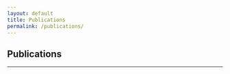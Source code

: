 ```yaml
---
layout: default
title: Publications
permalink: /publications/
---
```


## Publications
---
<div id="books-list"></div>
<div id="journal-articles-list"></div>
<div id="conference-papers-list"></div>

<script src="https://cdnjs.cloudflare.com/ajax/libs/jquery/3.6.0/jquery.min.js"></script>
<script src="https://cdn.jsdelivr.net/npm/bibtex-parse-js@0.0.24/bibtexParse.min.js"></script>

<script>
function loadBib(file, containerId, sectionTitle) {
  fetch(file)
    .then(response => response.text())
    .then(bibtex => {
      const parsed = bibtexParse.toJSON(bibtex);

      // Sort by year descending
      parsed.sort((a, b) => (b.entryTags.year || 0) - (a.entryTags.year || 0));

      let html = `<h2>${sectionTitle}</h2><ol>`;
      parsed.forEach(entry => {
        const tags = entry.entryTags;
        html += '<li style="margin-bottom: 20px;">';

        if (tags.author) html += `<strong>${tags.author}</strong>. `;
        if (tags.title) html += `"${tags.title}." `;
        if (tags.journal) html += `<em>${tags.journal}</em>`;
        else if (tags.booktitle) html += `<em>${tags.booktitle}</em>`;
        if (tags.volume) html += `, vol. ${tags.volume}`;
        if (tags.number) html += `, no. ${tags.number}`;
        if (tags.pages) html += `, pp. ${tags.pages}`;
        if (tags.year) html += `, ${tags.year}.`;

        html += '</li>';
      });
      html += '</ol>';

      document.getElementById(containerId).innerHTML = html;
    })
    .catch(error => {
      document.getElementById(containerId).innerHTML = 
        `<p>Error loading ${sectionTitle}. Check console.</p>`;
      console.error(`Error loading ${file}:`, error);
    });
}

// Load each bibliography file
loadBib('{{ site.baseurl }}/assets/books.bib', 'books-list', 'Books');
loadBib('{{ site.baseurl }}/assets/journal_articles.bib', 'journal-articles-list', 'Journal Articles');
loadBib('{{ site.baseurl }}/assets/conference_publications.bib', 'conference-papers-list', 'Conference Papers');
</script>
